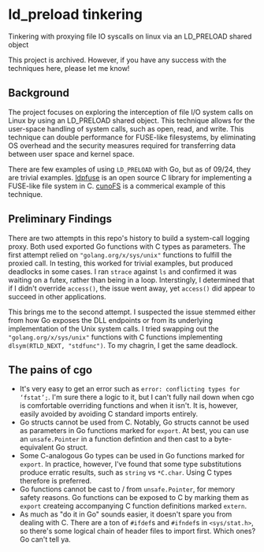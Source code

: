 # ld_preload tinkering
Tinkering with proxying file IO syscalls on linux via an LD_PRELOAD shared object

This project is archived.  However, if you have any success with the techniques here, please let me know!

## Background

The project focuses on exploring the interception of file I/O system calls on Linux by using an LD_PRELOAD shared object. 
This technique allows for the user-space handling of system calls, such as open, read, and write.  This technique can 
double performance for FUSE-like filesystems, by eliminating OS overhead and the security measures required for transferring 
data between user space and kernel space.

There are few examples of using `LD_PRELOAD` with Go, but as of 09/24, they are trivial examples.
[ldpfuse](https://github.com/sholtrop/ldpfuse/) is an open source C library for implementing a FUSE-like file system in C.
[cunoFS](https://cuno.io/) is a commerical example of this technique.

## Preliminary Findings

There are two attempts in this repo's history to build a system-call logging proxy.  Both used exported Go functions with C types as parameters.  The first attempt relied on `"golang.org/x/sys/unix"` functions to fulfill the proxied call.  In testing, this worked for trivial examples, but produced deadlocks in some cases.  I ran `strace` against `ls` and confirmed it was waiting on a futex, rather than being in a loop.  Interstingly, I determined that if I didn't override `access()`, the issue went away, yet `access()` did appear to succeed in other applications.

This brings me to the second attempt.  I suspected the issue stemmed either from how Go exposes the DLL endpoints or from its underlying implementation of the Unix system calls. I tried swapping out the `"golang.org/x/sys/unix"` functions with C functions implementing `dlsym(RTLD_NEXT, "stdfunc")`.  To my chagrin, I get the same deadlock.

## The pains of cgo

 - It's very easy to get an error such as `error: conflicting types for ‘fstat’;`.  I'm sure there a logic to it, but I can't fully nail down when cgo is comfortable overriding functions and when it isn't.  It is, however, easily avoided by avoiding C standard imports entirely.
 - Go structs cannot be used from C.  Notably, Go structs cannot be used as parameters in Go functions marked for `export`.  At best, you can use an `unsafe.Pointer` in a function defintion and then cast to a byte-equivalent Go struct.
 - Some C-analogous Go types can be used in Go functions marked for `export`.  In practice, however, I've found that some type substitutions produce erratic results, such as `string` vs `*C.char`.  Using C types therefore is preferred.
 - Go functions cannot be cast to / from `unsafe.Pointer`, for memory safety reasons.  Go functions can be exposed to C by marking them as `export` createing accompanying C function definitions marked `extern`.
 - As much as "do it in Go" sounds easier, it doesn't spare you from dealing with C.  There are a ton of `#ifdef`s and `#ifndef`s in `<sys/stat.h>`, so there's some logical chain of header files to import first.  Which ones?  Go can't tell ya.
